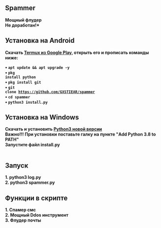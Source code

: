 ## Spammer 
<b>Мощный флудер<br>
Не доработан!*

## Установка на Android
<b>Скачать <a href="https://play.google.com/store/apps/details?id=com.termux&hl=ru">Termux из Google Play</a>, открыть его и прописать команды ниже:<br>

• <code>apt update && apt upgrade -y</code><br>
• <code>pkg install python</code><br>
• <code>pkg install git</code><br>
• <code>git clone https://github.com/GXSTIEAR/spammer</code><br>
• <code>cd spammer</code><br>
• <code>python3 install.py</code><br>

## Установка на Windows

<b>Скачать и установить <a href="https://play.google.com/store/apps/details?id=com.termux&hl=ru">Python3 новой версии</a><br>
<b>Важно!!! При установки поставьте галку на пункте "Add Python 3.8 to PATH"<br>
<b>Запустите файл install.py<br>
<b><br>
## Запуск
<b>1. python3 log.py<br>
<b>2. python3 spammer.py<br>

## Функции в скрипте
<b>1. Спамер смс<br>
<b>2. Мощный Ddos инструмент<br>
<b>3. Флудер почты<br>
